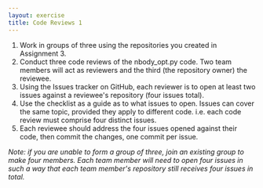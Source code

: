 ```yaml
---
layout: exercise
title: Code Reviews 1
---
```


1. Work in groups of three using the repositories you created in Assignment 3.
2. Conduct three code reviews of the nbody_opt.py code. Two team members will act as reviewers and the third (the repository owner) the reviewee.
3. Using the Issues tracker on GitHub, each reviewer is to open at least two issues against a reviewee's repository (four issues total).
4. Use the checklist as a guide as to what issues to open. Issues can cover the same topic, provided they apply to different code. i.e. each code review
   must comprise four distinct issues.
5. Each reviewee should address the four issues opened against their code, then commit the changes, one commit per issue.

*Note: if you are unable to form a group of three, join an existing group to make four members. Each team member will need to open four issues in such a way
that each team member's repository still receives four issues in total.*

